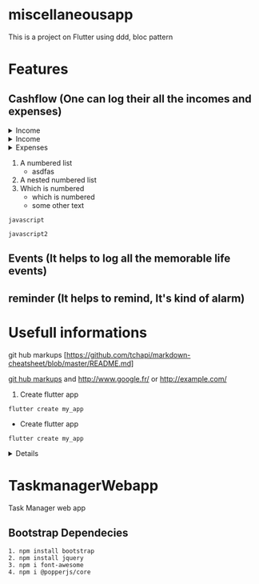 # miscellaneousapp

This is a project on Flutter using ddd, bloc pattern


# Features
## Cashflow (One can log their all the incomes and expenses)

<details>
   <summary>Income</summary>
   <ol>
      <li>show list of incomes</li>
      <li>Add new income to the db</li>
      <li>Modify existing income</li>
      <li>Add income category</li>
   </ol>
</details>

<details>
    <summary>Income</summary>
    <ol>
        <li>Add new income to the db</li>
        <li>show list of incomes</li>
    </ol>
</details>
<details>
    <summary>Expenses</summary>
    <ol>
        <li>Add new expense to the db</li>
        <li>show list of expenses</li>
    </ol>
</details>

1. A numbered list
      * asdfas
2. A nested numbered list
3. Which is numbered
      - which is numbered
      * some other text
```
javascript

```

```javascript2```


## Events (It helps to log all the memorable life events)
## reminder (It helps to remind, It's kind of alarm)


# Usefull informations

git hub markups [https://github.com/tchapi/markdown-cheatsheet/blob/master/README.md]

[git hub markups](https://github.com/tchapi/markdown-cheatsheet/blob/master/README.md "Named link title") and http://www.google.fr/ or <http://example.com/>


1. Create flutter app
```
flutter create my_app
```
- Create flutter app
```
flutter create my_app
```


<details>
  <table>
     <tr>
        <th>Firstname</th>
        <th>Lastname</th>
        <th>Age</th>
     </tr>
     <tr>
       <td>Jill</td>
       <td>Smith</td>
       <td>50</td>
     </tr>
     <tr>
       <td>Eve</td>
       <td>Jackson</td>
       <td>94</td>
     </tr>
  </table>
</details>


# TaskmanagerWebapp
Task Manager web app 


## Bootstrap Dependecies
    1. npm install bootstrap
    2. npm install jquery
    3. npm i font-awesome
    4. npm i @popperjs/core

